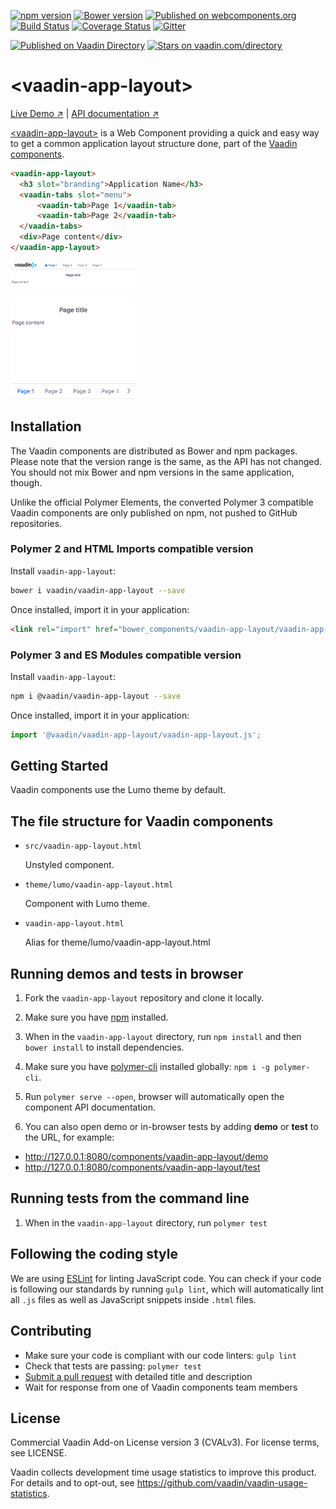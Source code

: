 [![npm version](https://badgen.net/npm/v/@vaadin/vaadin-app-layout)](https://www.npmjs.com/package/@vaadin/vaadin-app-layout)
[![Bower version](https://badgen.net/github/release/vaadin/vaadin-app-layout)](https://github.com/vaadin/vaadin-app-layout/releases)
[![Published on webcomponents.org](https://img.shields.io/badge/webcomponents.org-published-blue.svg)](https://www.webcomponents.org/element/vaadin/vaadin-app-layout)
[![Build Status](https://travis-ci.org/vaadin/vaadin-app-layout.svg?branch=master)](https://travis-ci.org/vaadin/vaadin-app-layout)
[![Coverage Status](https://coveralls.io/repos/github/vaadin/vaadin-app-layout/badge.svg?branch=master)](https://coveralls.io/github/vaadin/vaadin-app-layout?branch=master)
[![Gitter](https://badges.gitter.im/Join%20Chat.svg)](https://gitter.im/vaadin/web-components?utm_source=badge&utm_medium=badge&utm_campaign=pr-badge)

 [![Published on Vaadin  Directory](https://img.shields.io/badge/Vaadin%20Directory-published-00b4f0.svg)](https://vaadin.com/directory/component/vaadinvaadin-app-layout)
[![Stars on vaadin.com/directory](https://img.shields.io/vaadin-directory/star/vaadin-app-layout-directory-urlidentifier.svg)](https://vaadin.com/directory/component/vaadinvaadin-app-layout)


# &lt;vaadin-app-layout&gt;

[Live Demo ↗](https://vaadin.com/components/vaadin-app-layout/html-examples)
|
[API documentation ↗](https://vaadin.com/components/vaadin-app-layout/html-api)


[&lt;vaadin-app-layout&gt;](https://vaadin.com/components/vaadin-app-layout) is a Web Component providing a quick and easy way to get a common application layout structure done, part of the [Vaadin components](https://vaadin.com/components).

```html
<vaadin-app-layout>
  <h3 slot="branding">Application Name</h3>
  <vaadin-tabs slot="menu">
      <vaadin-tab>Page 1</vaadin-tab>
      <vaadin-tab>Page 2</vaadin-tab>
  </vaadin-tabs>
  <div>Page content</div>
</vaadin-app-layout>
```

[<img src="https://raw.githubusercontent.com/vaadin/vaadin-app-layout/master/screenshot.png" width="200" alt="Screenshot of vaadin-app-layout">](https://vaadin.com/components/vaadin-app-layout)

[<img src="https://raw.githubusercontent.com/vaadin/vaadin-app-layout/master/screenshot-mobile.png" width="200" alt="Screenshot of vaadin-app-layout on mobile">](https://vaadin.com/components/vaadin-app-layout)


## Installation

The Vaadin components are distributed as Bower and npm packages.
Please note that the version range is the same, as the API has not changed.
You should not mix Bower and npm versions in the same application, though.

Unlike the official Polymer Elements, the converted Polymer 3 compatible Vaadin components
are only published on npm, not pushed to GitHub repositories.

### Polymer 2 and HTML Imports compatible version

Install `vaadin-app-layout`:

```sh
bower i vaadin/vaadin-app-layout --save
```

Once installed, import it in your application:

```html
<link rel="import" href="bower_components/vaadin-app-layout/vaadin-app-layout.html">
```
### Polymer 3 and ES Modules compatible version


Install `vaadin-app-layout`:

```sh
npm i @vaadin/vaadin-app-layout --save
```

Once installed, import it in your application:

```js
import '@vaadin/vaadin-app-layout/vaadin-app-layout.js';
```

## Getting Started

Vaadin components use the Lumo theme by default.

## The file structure for Vaadin components

- `src/vaadin-app-layout.html`

  Unstyled component.

- `theme/lumo/vaadin-app-layout.html`

  Component with Lumo theme.

- `vaadin-app-layout.html`

  Alias for theme/lumo/vaadin-app-layout.html


## Running demos and tests in browser

1. Fork the `vaadin-app-layout` repository and clone it locally.

1. Make sure you have [npm](https://www.npmjs.com/) installed.

1. When in the `vaadin-app-layout` directory, run `npm install` and then `bower install` to install dependencies.

1. Make sure you have [polymer-cli](https://www.npmjs.com/package/polymer-cli) installed globally: `npm i -g polymer-cli`.

1. Run `polymer serve --open`, browser will automatically open the component API documentation.

1. You can also open demo or in-browser tests by adding **demo** or **test** to the URL, for example:

  - http://127.0.0.1:8080/components/vaadin-app-layout/demo
  - http://127.0.0.1:8080/components/vaadin-app-layout/test


## Running tests from the command line

1. When in the `vaadin-app-layout` directory, run `polymer test`


## Following the coding style

We are using [ESLint](http://eslint.org/) for linting JavaScript code. You can check if your code is following our standards by running `gulp lint`, which will automatically lint all `.js` files as well as JavaScript snippets inside `.html` files.


## Contributing

  - Make sure your code is compliant with our code linters: `gulp lint`
  - Check that tests are passing: `polymer test`
  - [Submit a pull request](https://www.digitalocean.com/community/tutorials/how-to-create-a-pull-request-on-github) with detailed title and description
  - Wait for response from one of Vaadin components team members


## License

Commercial Vaadin Add-on License version 3 (CVALv3). For license terms, see LICENSE.

Vaadin collects development time usage statistics to improve this product. For details and to opt-out, see https://github.com/vaadin/vaadin-usage-statistics.

